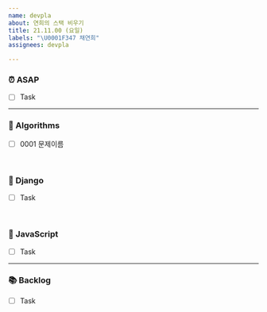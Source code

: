 ```yaml
---
name: devpla
about: 연희의 스택 비우기
title: 21.11.00 (요일)
labels: "\U0001F347 채연희"
assignees: devpla

---
```


### ⏰ ASAP

- [ ] Task

---

### 🍨 Algorithms

- [ ] 0001 문제이름

<br>

### 🍧 Django

- [ ] Task

<br>

### 🍰 JavaScript

- [ ] Task

---

### 📚 Backlog

- [ ] Task
